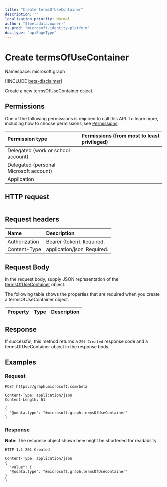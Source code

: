 ```yaml
---
title: "Create termsOfUseContainer"
description: ""
localization_priority: Normal
author: "$(metadata.owner)"
ms.prod: "microsoft-identity-platform"
doc_type: "apiPageType"
---
```


# Create termsOfUseContainer

Namespace: microsoft.graph

[!INCLUDE [beta-disclaimer](../../includes/beta-disclaimer.md)]

Create a new termsOfUseContainer object.

## Permissions

One of the following permissions is required to call this API. To learn more, including how to choose permissions, see [Permissions](/graph/permissions-reference).

| Permission type                        | Permissions (from most to least privileged) |
| :------------------------------------- | :------------------------------------------ |
| Delegated (work or school account)     |                                             |
| Delegated (personal Microsoft account) |                                             |
| Application                            |                                             |

## HTTP request

<!-- {
  "blockType": "ignored"
}
-->

```http

```

## Request headers

| Name          | Description                 |
| :------------ | :-------------------------- |
| Authorization | Bearer {token}. Required.   |
| Content-Type  | application/json. Required. |

## Request Body

In the request body, supply JSON representation of the [termsOfUseContainer](../resources/-termsofusecontainer.md) object.

<!-- Actions and Functions -->

<!-- CRUD Methods -->

The following table shows the properties that are required when you create a termsOfUseContainer object.

| Property | Type | Description |
| :------- | :--- | :---------- |

## Response

If successful, this method returns a `201 Created` response code and a termsOfUseContainer object in the response body.

## Examples

### Request

<!-- {
  "blockType": "request",
  "name": "create_termsofusecontainer"
}
-->

```http
POST https://graph.microsoft.com/beta

Content-Type: application/json
Content-Length: 61

{
  "@odata.type": "#microsoft.graph.termsOfUseContainer"
}

```

### Response

**Note:** The response object shown here might be shortened for readability.

<!-- {
  "blockType": "response",
  "truncated": true,
  "@odata.type": "microsoft.azure.termsOfUse.termsOfUseContainer"
}
-->

```http
HTTP 1.1 201 Created

Content-Type: application/json
{
  "value": {
  "@odata.type": "#microsoft.graph.termsOfUseContainer"
}
}

```
